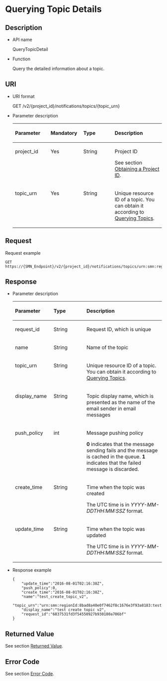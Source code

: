 # Querying Topic Details<a name="smn_api_51005"></a>

## Description<a name="section64935954"></a>

-   API name

    QueryTopicDetail


-   Function

    Query the detailed information about a topic.


## URI<a name="section47552675"></a>

-   URI format

    GET /v2/\{project\_id\}/notifications/topics/\{topic\_urn\}


-   Parameter description

    <a name="table60453091"></a>
    <table><thead align="left"><tr id="row31471768"><th class="cellrowborder" valign="top" width="23.82238223822382%" id="mcps1.1.5.1.1"><p id="p66185246"><a name="p66185246"></a><a name="p66185246"></a><strong id="b842352706191030"><a name="b842352706191030"></a><a name="b842352706191030"></a>Parameter</strong></p>
    </th>
    <th class="cellrowborder" valign="top" width="21.942194219421943%" id="mcps1.1.5.1.2"><p id="p59404709"><a name="p59404709"></a><a name="p59404709"></a><strong id="b593421527191713"><a name="b593421527191713"></a><a name="b593421527191713"></a>Mandatory</strong></p>
    </th>
    <th class="cellrowborder" valign="top" width="21.012101210121013%" id="mcps1.1.5.1.3"><p id="p47052116"><a name="p47052116"></a><a name="p47052116"></a><strong id="b84235270619112"><a name="b84235270619112"></a><a name="b84235270619112"></a>Type</strong></p>
    </th>
    <th class="cellrowborder" valign="top" width="33.223322332233224%" id="mcps1.1.5.1.4"><p id="p53125076"><a name="p53125076"></a><a name="p53125076"></a><strong id="b84235270619115"><a name="b84235270619115"></a><a name="b84235270619115"></a>Description</strong></p>
    </th>
    </tr>
    </thead>
    <tbody><tr id="row57297510"><td class="cellrowborder" valign="top" width="23.82238223822382%" headers="mcps1.1.5.1.1 "><p id="p10586695"><a name="p10586695"></a><a name="p10586695"></a>project_id</p>
    </td>
    <td class="cellrowborder" valign="top" width="21.942194219421943%" headers="mcps1.1.5.1.2 "><p id="p52215961"><a name="p52215961"></a><a name="p52215961"></a>Yes</p>
    </td>
    <td class="cellrowborder" valign="top" width="21.012101210121013%" headers="mcps1.1.5.1.3 "><p id="p1634435"><a name="p1634435"></a><a name="p1634435"></a>String</p>
    </td>
    <td class="cellrowborder" valign="top" width="33.223322332233224%" headers="mcps1.1.5.1.4 "><p id="p61977638154952"><a name="p61977638154952"></a><a name="p61977638154952"></a>Project ID</p>
    <p id="p65280430"><a name="p65280430"></a><a name="p65280430"></a>See section <a href="obtaining-a-project-id.md">Obtaining a Project ID</a>.</p>
    </td>
    </tr>
    <tr id="row9249362"><td class="cellrowborder" valign="top" width="23.82238223822382%" headers="mcps1.1.5.1.1 "><p id="p11000853"><a name="p11000853"></a><a name="p11000853"></a>topic_urn</p>
    </td>
    <td class="cellrowborder" valign="top" width="21.942194219421943%" headers="mcps1.1.5.1.2 "><p id="p18653909"><a name="p18653909"></a><a name="p18653909"></a>Yes</p>
    </td>
    <td class="cellrowborder" valign="top" width="21.012101210121013%" headers="mcps1.1.5.1.3 "><p id="p34571641"><a name="p34571641"></a><a name="p34571641"></a>String</p>
    </td>
    <td class="cellrowborder" valign="top" width="33.223322332233224%" headers="mcps1.1.5.1.4 "><p id="p48839530"><a name="p48839530"></a><a name="p48839530"></a>Unique resource ID of a topic. You can obtain it according to <a href="querying-topics.md">Querying Topics</a>.</p>
    </td>
    </tr>
    </tbody>
    </table>


## Request<a name="section25320898"></a>

Request example

```
GET https://{SMN_Endpoint}/v2/{project_id}/notifications/topics/urn:smn:regionId:8bad8a40e0f7462f8c1676e3f93a8183:test_create_topic_v2
```

## Response<a name="section26561495"></a>

-   Parameter description

    <a name="table38552084"></a>
    <table><thead align="left"><tr id="row10058158"><th class="cellrowborder" valign="top" width="25.81%" id="mcps1.1.4.1.1"><p id="p9404449"><a name="p9404449"></a><a name="p9404449"></a><strong id="b1009826988"><a name="b1009826988"></a><a name="b1009826988"></a>Parameter</strong></p>
    </th>
    <th class="cellrowborder" valign="top" width="22.07%" id="mcps1.1.4.1.2"><p id="p23562876"><a name="p23562876"></a><a name="p23562876"></a><strong id="b1080124458"><a name="b1080124458"></a><a name="b1080124458"></a>Type</strong></p>
    </th>
    <th class="cellrowborder" valign="top" width="52.12%" id="mcps1.1.4.1.3"><p id="p29544808"><a name="p29544808"></a><a name="p29544808"></a><strong id="b1535763238"><a name="b1535763238"></a><a name="b1535763238"></a>Description</strong></p>
    </th>
    </tr>
    </thead>
    <tbody><tr id="row33089041"><td class="cellrowborder" valign="top" width="25.81%" headers="mcps1.1.4.1.1 "><p id="p62966687"><a name="p62966687"></a><a name="p62966687"></a>request_id</p>
    </td>
    <td class="cellrowborder" valign="top" width="22.07%" headers="mcps1.1.4.1.2 "><p id="p27997"><a name="p27997"></a><a name="p27997"></a>String</p>
    </td>
    <td class="cellrowborder" valign="top" width="52.12%" headers="mcps1.1.4.1.3 "><p id="p2267763"><a name="p2267763"></a><a name="p2267763"></a>Request ID, which is unique</p>
    </td>
    </tr>
    <tr id="row42586845"><td class="cellrowborder" valign="top" width="25.81%" headers="mcps1.1.4.1.1 "><p id="p26982424"><a name="p26982424"></a><a name="p26982424"></a>name</p>
    </td>
    <td class="cellrowborder" valign="top" width="22.07%" headers="mcps1.1.4.1.2 "><p id="p38092711"><a name="p38092711"></a><a name="p38092711"></a>String</p>
    </td>
    <td class="cellrowborder" valign="top" width="52.12%" headers="mcps1.1.4.1.3 "><p id="p65610739"><a name="p65610739"></a><a name="p65610739"></a>Name of the topic</p>
    </td>
    </tr>
    <tr id="row48717564"><td class="cellrowborder" valign="top" width="25.81%" headers="mcps1.1.4.1.1 "><p id="p53808606"><a name="p53808606"></a><a name="p53808606"></a>topic_urn</p>
    </td>
    <td class="cellrowborder" valign="top" width="22.07%" headers="mcps1.1.4.1.2 "><p id="p63529816"><a name="p63529816"></a><a name="p63529816"></a>String</p>
    </td>
    <td class="cellrowborder" valign="top" width="52.12%" headers="mcps1.1.4.1.3 "><p id="p45641491"><a name="p45641491"></a><a name="p45641491"></a>Unique resource ID of a topic. You can obtain it according to <a href="querying-topics.md">Querying Topics</a>.</p>
    </td>
    </tr>
    <tr id="row53759727"><td class="cellrowborder" valign="top" width="25.81%" headers="mcps1.1.4.1.1 "><p id="p59570626"><a name="p59570626"></a><a name="p59570626"></a>display_name</p>
    </td>
    <td class="cellrowborder" valign="top" width="22.07%" headers="mcps1.1.4.1.2 "><p id="p60491410"><a name="p60491410"></a><a name="p60491410"></a>String</p>
    </td>
    <td class="cellrowborder" valign="top" width="52.12%" headers="mcps1.1.4.1.3 "><p id="p57656838184157"><a name="p57656838184157"></a><a name="p57656838184157"></a>Topic display name, which is presented as the name of the email sender in email messages</p>
    </td>
    </tr>
    <tr id="row20888703"><td class="cellrowborder" valign="top" width="25.81%" headers="mcps1.1.4.1.1 "><p id="p14263389"><a name="p14263389"></a><a name="p14263389"></a>push_policy</p>
    </td>
    <td class="cellrowborder" valign="top" width="22.07%" headers="mcps1.1.4.1.2 "><p id="p14483900"><a name="p14483900"></a><a name="p14483900"></a>int</p>
    </td>
    <td class="cellrowborder" valign="top" width="52.12%" headers="mcps1.1.4.1.3 "><p id="p32345284"><a name="p32345284"></a><a name="p32345284"></a>Message pushing policy</p>
    <p id="p10916523273"><a name="p10916523273"></a><a name="p10916523273"></a><strong id="b842352706928"><a name="b842352706928"></a><a name="b842352706928"></a>0</strong> indicates that the message sending fails and the message is cached in the queue. <strong id="b8423527069213"><a name="b8423527069213"></a><a name="b8423527069213"></a>1</strong> indicates that the failed message is discarded.</p>
    </td>
    </tr>
    <tr id="row24500989"><td class="cellrowborder" valign="top" width="25.81%" headers="mcps1.1.4.1.1 "><p id="p38423121"><a name="p38423121"></a><a name="p38423121"></a>create_time</p>
    </td>
    <td class="cellrowborder" valign="top" width="22.07%" headers="mcps1.1.4.1.2 "><p id="p25265097"><a name="p25265097"></a><a name="p25265097"></a>String</p>
    </td>
    <td class="cellrowborder" valign="top" width="52.12%" headers="mcps1.1.4.1.3 "><p id="p33206990"><a name="p33206990"></a><a name="p33206990"></a>Time when the topic was created</p>
    <p id="p12947570279"><a name="p12947570279"></a><a name="p12947570279"></a>The UTC time is in <em id="i3709181953211"><a name="i3709181953211"></a><a name="i3709181953211"></a>YYYY-MM-DDTHH:MM:SSZ</em> format.</p>
    </td>
    </tr>
    <tr id="row48704899"><td class="cellrowborder" valign="top" width="25.81%" headers="mcps1.1.4.1.1 "><p id="p52782726"><a name="p52782726"></a><a name="p52782726"></a>update_time</p>
    </td>
    <td class="cellrowborder" valign="top" width="22.07%" headers="mcps1.1.4.1.2 "><p id="p47542385"><a name="p47542385"></a><a name="p47542385"></a>String</p>
    </td>
    <td class="cellrowborder" valign="top" width="52.12%" headers="mcps1.1.4.1.3 "><p id="p25727981"><a name="p25727981"></a><a name="p25727981"></a>Time when the topic was updated</p>
    <p id="p15544215281"><a name="p15544215281"></a><a name="p15544215281"></a>The UTC time is in <em id="i4623338325"><a name="i4623338325"></a><a name="i4623338325"></a>YYYY-MM-DDTHH:MM:SSZ</em> format.</p>
    </td>
    </tr>
    </tbody>
    </table>

-   Response example

    ```
    {
        "update_time":"2016-08-01T02:16:38Z",
        "push_policy":0,
        "create_time":"2016-08-01T02:16:38Z",
        "name":"test_create_topic_v2",
        "topic_urn":"urn:smn:regionId:8bad8a40e0f7462f8c1676e3f93a8183:test_create_topic_v2",
        "display_name":"test create topic v2",
        "request_id":"6837531fd3f54550927b930180a706bf"
    }
    ```


## Returned Value<a name="section37726867"></a>

See section  [Returned Value](returned-value.md).

## Error Code<a name="section73211020122511"></a>

See section  [Error Code](error-code.md).

